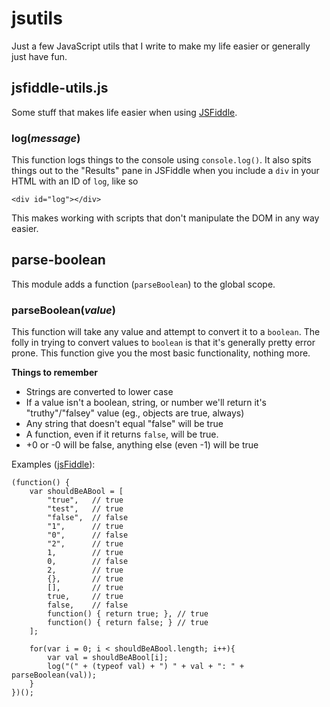 # jsutils
Just a few JavaScript utils that I write to make my life easier or generally
just have fun.

## jsfiddle-utils.js
Some stuff that makes life easier when using [JSFiddle](https://jsfiddle.net).

### log(_message_)
This function logs things to the console using `console.log()`. It also spits 
things out to the "Results" pane in JSFiddle when you include a `div` in your
HTML with an ID of `log`, like so

```
<div id="log"></div>
```

This makes working with scripts that don't manipulate the DOM in any way easier.

## parse-boolean
This module adds a function (`parseBoolean`) to the global scope.

### parseBoolean(_value_)
This function will take any value and attempt to convert it to a `boolean`.
The folly in trying to convert values to `boolean` is that it's generally 
pretty error prone. This function give you the most basic functionality,
nothing more.

**Things to remember**
- Strings are converted to lower case
- If a value isn't a boolean, string, or number we'll return it's 
"truthy"/"falsey" value (eg., objects are true, always)
- Any string that doesn't equal "false" will be true
- A function, even if it returns `false`, will be true.
- +0 or -0 will be false, anything else (even -1) will be true

Examples ([jsFiddle](http://jsfiddle.net/CrowderSoup/5fywj34f/2/)):
```
(function() {
    var shouldBeABool = [
        "true",   // true
        "test",   // true
        "false",  // false
        "1",      // true
        "0",      // false
        "2",      // true
        1,        // true
        0,        // false
        2,        // true
        {},       // true
        [],       // true
        true,     // true
        false,    // false
        function() { return true; }, // true
        function() { return false; } // true
    ];
        
    for(var i = 0; i < shouldBeABool.length; i++){
        var val = shouldBeABool[i];
        log("(" + (typeof val) + ") " + val + ": " + parseBoolean(val));
    }
})();
```